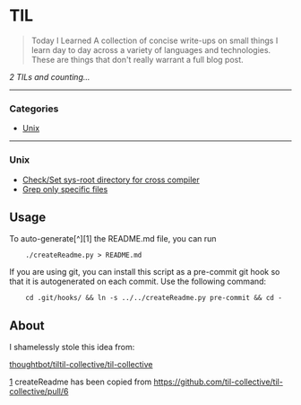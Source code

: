 # TIL
> Today I Learned
A collection of concise write-ups on small things I learn day to day across a
variety of languages and technologies. These are things that don't really
warrant a full blog post.

_2 TILs and counting..._

---
### Categories
* [Unix](#unix)

---
### Unix

- [Check/Set sys-root directory for cross compiler](unix/cross-compiler-sys-root.md)
- [Grep only specific files](unix/grep-only-specific-files.md)

## Usage
To auto-generate[^][1] the README.md file, you can run
```
    ./createReadme.py > README.md
```
If you are using git, you can install this script as a pre-commit git hook so
that it is autogenerated on each commit.  Use the following command:
```
    cd .git/hooks/ && ln -s ../../createReadme.py pre-commit && cd -
```

## About
I shamelessly stole this idea from:

[thoughtbot/til](https://github.com/thoughtbot/til)[til-collective/til-collective](https://github.com/til-collective/til-collective)

[1](1) createReadme has been copied from https://github.com/til-collective/til-collective/pull/6
